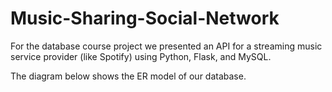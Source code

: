 # Music-Sharing-Social-Network
For the database course project we presented an API for a streaming music service provider (like Spotify) using Python, Flask, and MySQL.


The diagram below shows the ER model of our database.

